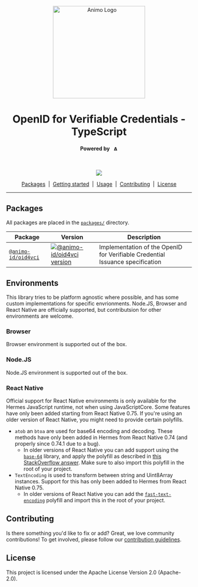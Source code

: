 <p align="center">
  <picture>
   <source media="(prefers-color-scheme: light)" srcset="https://res.cloudinary.com/animo-solutions/image/upload/v1656578320/animo-logo-light-no-text_ok9auy.svg">
   <source media="(prefers-color-scheme: dark)" srcset="https://res.cloudinary.com/animo-solutions/image/upload/v1656578320/animo-logo-dark-no-text_fqqdq9.svg">
   <img alt="Animo Logo" height="250px" />
  </picture>
</p>

<h1 align="center" ><b>OpenID for Verifiable Credentials - TypeScript</b></h1>

<h4 align="center">Powered by &nbsp; 
  <picture>
    <source media="(prefers-color-scheme: light)" srcset="https://res.cloudinary.com/animo-solutions/image/upload/v1656579715/animo-logo-light-text_cma2yo.svg">
    <source media="(prefers-color-scheme: dark)" srcset="https://res.cloudinary.com/animo-solutions/image/upload/v1656579715/animo-logo-dark-text_uccvqa.svg">
    <img alt="Animo Logo" height="12px" />
  </picture>
</h4><br>

<p align="center">
  <a href="https://typescriptlang.org">
    <img src="https://img.shields.io/badge/%3C%2F%3E-TypeScript-%230074c1.svg" />
  </a>
</p>

<p align="center">
  <a href="#packages">Packages</a> 
  &nbsp;|&nbsp;
  <a href="#getting-started">Getting started</a> 
  &nbsp;|&nbsp;
  <a href="#usage">Usage</a> 
  &nbsp;|&nbsp;
  <a href="#contributing">Contributing</a> 
  &nbsp;|&nbsp;
  <a href="#contributing">License</a> 
</p>

---

## Packages

All packages are placed in the [`packages/`](./packages) directory.

| Package                                   | Version                                                                                                                     | Description                                                                   |
| ----------------------------------------- | --------------------------------------------------------------------------------------------------------------------------- | ----------------------------------------------------------------------------- |
| [`@animo-id/oid4vci`](./packages/oid4vci) | [![@animo-id/oid4vci version](https://img.shields.io/npm/v/@animo-id/oid4vci)](https://npmjs.com/package/@animo-id/oid4vci) | Implementation of the OpenID for Verifiable Credential Issuance specification |

## Environments

This library tries to be platform agnostic where possible, and has some custom implementations for specific envrionments. Node.JS, Browser and React Native are officially supported, but contributsion for other environments are welcome.

### Browser

Browser environment is supported out of the box.

### Node.JS

Node.JS environment is supported out of the box.

### React Native

Official support for React Native environments is only available for the Hermes JavaScript runtime, not when using JavaScriptCore. Some features have only been added starting from React Native 0.75. If you're using an older version of React Native, you might need to provide certain polyfills.

- `atob` an `btoa` are used for base64 encoding and decoding. These methods have only been added in Hermes from React Native 0.74 (and properly since 0.74.1 due to a bug).
  - In older versions of React Native you can add support using the [`base-64`](https://www.npmjs.com/package/base-64) library, and apply the polyfill as described in [this StackOverflow answer](https://stackoverflow.com/a/51525605). Make sure to also import this polyfill in the root of your project.
- `TextEncoding` is used to transform between string and Uint8Array instances. Support for this has only been added to Hermes from React Native 0.75.
  - In older versions of React Native you can add the [`fast-text-encoding`](https://www.npmjs.com/package/fast-text-encoding) polyfill and import this in the root of your project.

## Contributing

Is there something you'd like to fix or add? Great, we love community
contributions! To get involved, please follow our [contribution guidelines](./CONTRIBUTING.md).

## License

This project is licensed under the Apache License Version 2.0 (Apache-2.0).

